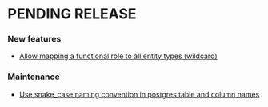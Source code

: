 # PENDING RELEASE

### New features
- [Allow mapping a functional role to all entity types (wildcard)](https://github.com/Platform-Autorisatie-Beheer-Component/PABC-API/issues/42)

### Maintenance
- [Use snake_case naming convention in postgres table and column names](https://github.com/Platform-Autorisatie-Beheer-Component/PABC-API/issues/43)
